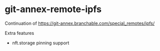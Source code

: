# git-annex-remote-ipfs

Continuation of https://git-annex.branchable.com/special_remotes/ipfs/

Extra features
- nft.storage pinning support
